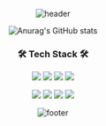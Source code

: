 <div align='center'>

![header](https://capsule-render.vercel.app/api?type=waving&color=gradient&height=220&section=header&text=Daeun%20Lee&fontSize=50&animation=fadeIn&fontAlignY=38&desc=Client%20Developer%20with%20React%20Native&descAlignY=51&descAlign=62)

<!--   <h3>Hi there, I'm Delilah 👋</h3> -->
<!--   <li>🌱 I’m currently learning  Kotlin</li> -->
<!--   <li>📫 How to reach me: ddeelee22@gamil.com</li><br> -->
  
![Anurag's GitHub stats](https://github-readme-stats.vercel.app/api?username=delilah1004&show_icons=true&count_private=true&bg_color=FFFFFF&icon_color=A16AB1&title_color=601870&hide=issues)<br>
<!-- ![Top Langs](https://github-readme-stats.vercel.app/api/top-langs/?username=delilah1004&hide=python)<br> -->
<!-- ![willianrod's wakatime stats](https://github-readme-stats.vercel.app/api/wakatime?username=delilah1004) -->

  <h3>🛠 Tech Stack 🛠</h3>
  <p>
    <img src="https://img.shields.io/badge/ReactNative-61DAFB?style=flat&logo=React&logoColor=white"/>
    <img src="https://img.shields.io/badge/Expo-1B1F23?style=flat-flat&logo=Expo&logoColor=white"/>
    <img src="https://img.shields.io/badge/JavaScript-F7DF1E?style=flat&logo=JavaScript&logoColor=white"/>
    <img src="https://img.shields.io/badge/Android-3DDC84?style=flat&logo=Android&logoColor=white"/>
<!--     <img src="https://img.shields.io/badge/Java-007396?style=flat&logo=Java&logoColor=white"/> -->
<!--     <img src="https://img.shields.io/badge/Kotlin-E54063?style=flat&logo=Kotlin&logoColor=white"/>  -->
  </p>
  <p>
    <img src="https://img.shields.io/badge/Python-3776AB?style=flat&logo=Python&logoColor=white"/>
<!--     <img src="https://img.shields.io/badge/Flask-000000?style=flat&logo=Flask&logoColor=white"/> -->
    <img src="https://img.shields.io/badge/Mysql-3461AA?style=flat&logo=MySql&logoColor=white"/>
    <img src="https://img.shields.io/badge/Firebase-FFCA28?style=flat&logo=Firebase&logoColor=black"/>
    <img src="https://img.shields.io/badge/Git-F05032?style=flat&logo=Git&logoColor=white"/>
  </p>

![footer](https://capsule-render.vercel.app/api?type=waving&color=gradient&height=100&section=footer)
  
</div>
